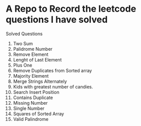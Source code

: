 # A Repo to Record the leetcode questions I have solved
Solved Questions 
1. Two Sum
2. Palidrome Number
3. Remove Element
4. Lenght of Last Element
5. Plus One
6. Remove Duplicates from Sorted array
7. Majority Element
8. Merge Strings Alternately
9. Kids with greatest number of candies.
10. Search Insert Position
11. Contains Duplicate
12. Missing Number
13. Single Number
14. Squares of Sorted Array
15. Valid Palindrome
